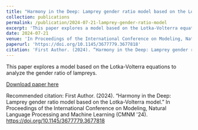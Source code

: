 ```yaml
---
title: "Harmony in the Deep: Lamprey gender ratio model based on the Lotka-Volterra model"
collection: publications
permalink: /publication/2024-07-21-lamprey-gender-ratio-model
excerpt: 'This paper explores a model based on the Lotka-Volterra equations to analyze the gender ratio of lampreys.'
date: 2024-07-21
venue: 'In Proceedings of the International Conference on Modeling, Natural Language Processing and Machine Learning (CMNM &apos;24)'
paperurl: 'https://doi.org/10.1145/3677779.3677818'
citation: 'First Author. (2024). “Harmony in the Deep: Lamprey gender ratio model based on the Lotka-Volterra model.” In Proceedings of the International Conference on Modeling, Natural Language Processing and Machine Learning (CMNM &apos;24). https://doi.org/10.1145/3677779.3677818'
---
```

This paper explores a model based on the Lotka-Volterra equations to analyze the gender ratio of lampreys.

[Download paper here](https://doi.org/10.1145/3677779.3677818)

Recommended citation: First Author. (2024). “Harmony in the Deep: Lamprey gender ratio model based on the Lotka-Volterra model.” In Proceedings of the International Conference on Modeling, Natural Language Processing and Machine Learning (CMNM '24). https://doi.org/10.1145/3677779.3677818